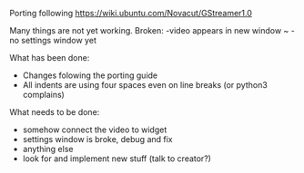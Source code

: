 Porting following https://wiki.ubuntu.com/Novacut/GStreamer1.0

Many things are not yet working.
Broken:
-video appears in new window ~
-no settings window yet

What has been done:
- Changes folowing the porting guide
- All indents are using four spaces even on line breaks (or python3 complains)

What needs to be done:
- somehow connect the video to widget
- settings window is broke, debug and fix
- anything else
- look for and implement new stuff (talk to creator?)
